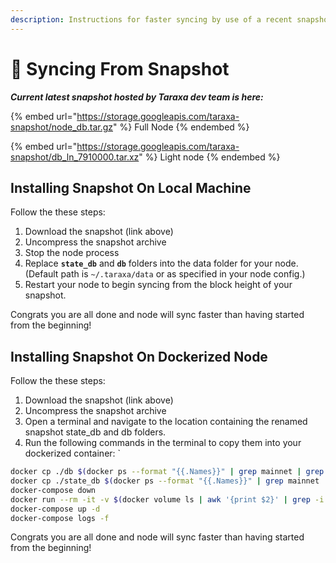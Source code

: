 ```yaml
---
description: Instructions for faster syncing by use of a recent snapshot
---
```


# 🔀 Syncing From Snapshot

_**Current latest snapshot hosted by Taraxa dev team is here:**_

{% embed url="https://storage.googleapis.com/taraxa-snapshot/node_db.tar.gz" %}
Full Node
{% endembed %}

{% embed url="https://storage.googleapis.com/taraxa-snapshot/db_ln_7910000.tar.xz" %}
Light node
{% endembed %}

## Installing Snapshot On Local Machine

Follow the these steps:

1. Download the snapshot (link above)
2. Uncompress the snapshot archive
3. Stop the node process
4. Replace **`state_db`** and **`db`** folders into the data folder for your node. (Default path is `~/.taraxa/data` or as specified in your node config.)
5. Restart your node to begin syncing from the block height of your snapshot.

Congrats you are all done and node will sync faster than having started from the beginning!

## Installing Snapshot On Dockerized Node

Follow the these steps:

1. Download the snapshot (link above)
2. Uncompress the snapshot archive
3. Open a terminal and navigate to the location containing the renamed snapshot state\_db and db folders.
4. Run the following commands in the terminal to copy them into your dockerized container: \`

```bash
docker cp ./db $(docker ps --format "{{.Names}}" | grep mainnet | grep node):/opt/taraxa_data/data/db/db_new
docker cp ./state_db $(docker ps --format "{{.Names}}" | grep mainnet | grep node):/opt/taraxa_data/data/db/state_db_new
docker-compose down
docker run --rm -it -v $(docker volume ls | awk '{print $2}' | grep -i mainnet):/data alpine ash -c "cd /data/db; mv db db_bk; mv state_db state_db_bk; mv db_new db; mv state_db_new state_db"
docker-compose up -d
docker-compose logs -f
```

Congrats you are all done and node will sync faster than having started from the beginning!

